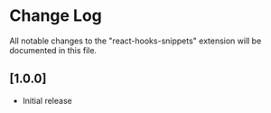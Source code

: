 # Change Log

All notable changes to the "react-hooks-snippets" extension will be documented in this file.


## [1.0.0]

- Initial release